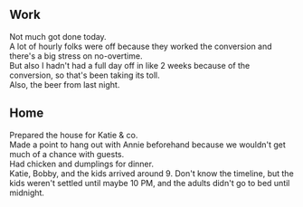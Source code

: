 ## Work
Not much got done today.  
A lot of hourly folks were off because they worked the conversion and there's a big stress on no-overtime.  
But also I hadn't had a full day off in like 2 weeks because of the conversion, so that's been taking its toll.  
Also, the beer from last night.  

## Home
Prepared the house for Katie & co.  
Made a point to hang out with Annie beforehand because we wouldn't get much of a chance with guests.  
Had chicken and dumplings for dinner.  
Katie, Bobby, and the kids arrived around 9. Don't know the timeline, but the kids weren't settled until maybe 10 PM, 
and the adults didn't go to bed until midnight.  
